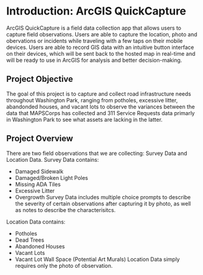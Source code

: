 # Introduction: ArcGIS QuickCapture 
ArcGIS QuickCapture is a field data collection app that allows users to capture field observations. Users are able to capture the location, photo and obervations or incidents while traveling with a few taps on their mobile devices. Users are able to record GIS data with an intuitive button interface on their devices, which will be sent back to the hosted map in real-time and will be ready to use in ArcGIS for analysis and better decision-making.

## Project Objective 
 The goal of this project is to capture and collect road infrastructure needs throughout Washington Park, ranging from potholes, excessive litter, abandonded houses, and vacant lots to observe the variances between the data that MAPSCorps has collected and 311 Service Requests data primarly in Washington Park to see what assets are lacking in the latter.

## Project Overview
There are two field observations that we are collecting: Survey Data and Location Data. 
Survey Data contains:
- Damaged Sidewalk
- Damaged/Broken Light Poles
- Missing ADA Tiles
- Excessive Litter
- Overgrowth 
Survey Data includes multiple choice prompts to describe the severity of certain observations after capturing it by photo, as well as notes to describe the characterisitcs. 

Location Data contains:
- Potholes
- Dead Trees
- Abandoned Houses 
- Vacant Lots
- Vacant Lot Wall Space (Potential Art Murals)
Location Data simply requires only the photo of observation. 
